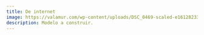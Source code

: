 ```yaml
---
title: De internet
image: https://valamur.com/wp-content/uploads/DSC_0469-scaled-e1612823309671.jpg
description: Modelo a construir.
---
```


